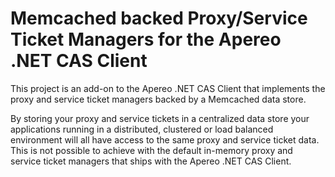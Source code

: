 # Memcached backed Proxy/Service Ticket Managers for the Apereo .NET CAS Client #

This project is an add-on to the Apereo .NET CAS Client that implements the proxy and service ticket managers backed by a Memcached data store.

By storing your proxy and service tickets in a centralized data store your applications running in a distributed, clustered or load balanced environment will all have access to the same proxy and service ticket data.  This is not possible to achieve with the default in-memory proxy and service ticket managers that ships with the Apereo .NET CAS Client.
